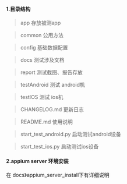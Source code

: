 #### 1.目录结构
>app                      存放被测app

>common                   公用方法

>config                   基础数据配置

>docs                     测试涉及文档

>report                   测试截图、报告存放

>testAndroid              测试 android机

>testIOS                  测试 ios机

>CHANGELOG.md             更新日志

>README.md                使用说明

>start_test_android.py    启动测试android设备

>start_test_ios.py        启动测试ios设备

#### 2.appium server 环境安装
在 docs》appium_server_install下有详细说明